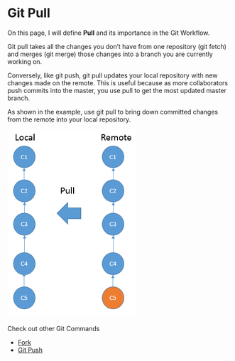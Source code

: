 # Git Pull

On this page, I will define **Pull** and its importance in the Git Workflow.


Git pull takes all the changes you don’t have from one repository (git fetch) and merges (git merge) those changes into a branch you are currently working on.

Conversely, like git push, git pull updates your local repository with new changes made on the remote. This is useful because as more collaborators push commits into the master, you use pull to get the most updated master branch.

As shown in the example, use git pull to bring down committed changes from the remote into your local repository.

![pull](/images/images/GitCommands/pull.png)


Check out other Git Commands
* [Fork](https://github.com/Shannon-NJIT/MiniProject1/blob/master/GitCommands/Fork.md)
* [Git Push](https://github.com/Shannon-NJIT/MiniProject1/blob/master/GitCommands/GitPush.md)

